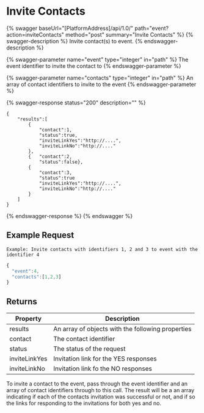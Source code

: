 # Invite Contacts

{% swagger baseUrl="[PlatformAddress]/api/1.0/" path="event?action=inviteContacts" method="post" summary="Invite Contacts" %}
{% swagger-description %}
Invite contact(s) to event.
{% endswagger-description %}

{% swagger-parameter name="event" type="integer" in="path" %}
The event identifier to invite the contact to
{% endswagger-parameter %}

{% swagger-parameter name="contacts" type="integer" in="path" %}
An array of contact identifiers to invite to the event
{% endswagger-parameter %}

{% swagger-response status="200" description="" %}
```
{
    "results":[
        {
            "contact":1,
            "status":true,
            "inviteLinkYes":"http://....",
            "inviteLinkNo":"http://...."
        },
        {   "contact":2,
            "status":false},
        {
            "contact":3,
            "status":true
            "inviteLinkYes":"http://....",
            "inviteLinkNo":"http://...."
        }
    ]
}
```
{% endswagger-response %}
{% endswagger %}

## Example Request

`Example: Invite contacts with identifiers 1, 2 and 3 to event with the identifier 4`

```javascript
{
  "event":4,
  "contacts":[1,2,3]
}
```

## Returns

| Property      | Description                                       |
| ------------- | ------------------------------------------------- |
| results       | An array of objects with the following properties |
| contact       | The contact identifier                            |
| status        | The status of the request                         |
| inviteLinkYes | Invitation link for the YES responses             |
| inviteLinkNo  | Invitation link fo the NO responses               |

To invite a contact to the event, pass through the event identifier and an array of contact identifiers through to this call. The result will be a an array indicating if each of the contacts invitation was successful or not, and if so the links for responding to the invitations for both yes and no.
